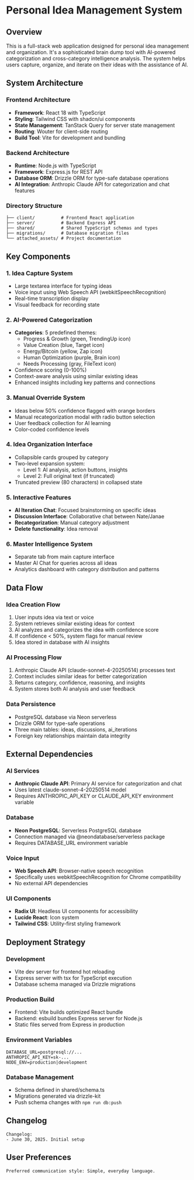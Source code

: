 # Personal Idea Management System

## Overview

This is a full-stack web application designed for personal idea management and organization. It's a sophisticated brain dump tool with AI-powered categorization and cross-category intelligence analysis. The system helps users capture, organize, and iterate on their ideas with the assistance of AI.

## System Architecture

### Frontend Architecture
- **Framework**: React 18 with TypeScript
- **Styling**: Tailwind CSS with shadcn/ui components
- **State Management**: TanStack Query for server state management
- **Routing**: Wouter for client-side routing
- **Build Tool**: Vite for development and bundling

### Backend Architecture
- **Runtime**: Node.js with TypeScript
- **Framework**: Express.js for REST API
- **Database ORM**: Drizzle ORM for type-safe database operations
- **AI Integration**: Anthropic Claude API for categorization and chat features

### Directory Structure
```
├── client/          # Frontend React application
├── server/          # Backend Express API
├── shared/          # Shared TypeScript schemas and types
├── migrations/      # Database migration files
└── attached_assets/ # Project documentation
```

## Key Components

### 1. Idea Capture System
- Large textarea interface for typing ideas
- Voice input using Web Speech API (webkitSpeechRecognition)
- Real-time transcription display
- Visual feedback for recording state

### 2. AI-Powered Categorization
- **Categories**: 5 predefined themes:
  - Progress & Growth (green, TrendingUp icon)
  - Value Creation (blue, Target icon)
  - Energy/Bitcoin (yellow, Zap icon)
  - Human Optimization (purple, Brain icon)
  - Needs Processing (gray, FileText icon)
- Confidence scoring (0-100%)
- Context-aware analysis using similar existing ideas
- Enhanced insights including key patterns and connections

### 3. Manual Override System
- Ideas below 50% confidence flagged with orange borders
- Manual recategorization modal with radio button selection
- User feedback collection for AI learning
- Color-coded confidence levels

### 4. Idea Organization Interface
- Collapsible cards grouped by category
- Two-level expansion system:
  - Level 1: AI analysis, action buttons, insights
  - Level 2: Full original text (if truncated)
- Truncated preview (80 characters) in collapsed state

### 5. Interactive Features
- **AI Iteration Chat**: Focused brainstorming on specific ideas
- **Discussion Interface**: Collaborative chat between Nate/Janae
- **Recategorization**: Manual category adjustment
- **Delete functionality**: Idea removal

### 6. Master Intelligence System
- Separate tab from main capture interface
- Master AI Chat for queries across all ideas
- Analytics dashboard with category distribution and patterns

## Data Flow

### Idea Creation Flow
1. User inputs idea via text or voice
2. System retrieves similar existing ideas for context
3. AI analyzes and categorizes the idea with confidence score
4. If confidence < 50%, system flags for manual review
5. Idea stored in database with AI insights

### AI Processing Flow
1. Anthropic Claude API (claude-sonnet-4-20250514) processes text
2. Context includes similar ideas for better categorization
3. Returns category, confidence, reasoning, and insights
4. System stores both AI analysis and user feedback

### Data Persistence
- PostgreSQL database via Neon serverless
- Drizzle ORM for type-safe operations
- Three main tables: ideas, discussions, ai_iterations
- Foreign key relationships maintain data integrity

## External Dependencies

### AI Services
- **Anthropic Claude API**: Primary AI service for categorization and chat
- Uses latest claude-sonnet-4-20250514 model
- Requires ANTHROPIC_API_KEY or CLAUDE_API_KEY environment variable

### Database
- **Neon PostgreSQL**: Serverless PostgreSQL database
- Connection managed via @neondatabase/serverless package
- Requires DATABASE_URL environment variable

### Voice Input
- **Web Speech API**: Browser-native speech recognition
- Specifically uses webkitSpeechRecognition for Chrome compatibility
- No external API dependencies

### UI Components
- **Radix UI**: Headless UI components for accessibility
- **Lucide React**: Icon system
- **Tailwind CSS**: Utility-first styling framework

## Deployment Strategy

### Development
- Vite dev server for frontend hot reloading
- Express server with tsx for TypeScript execution
- Database schema managed via Drizzle migrations

### Production Build
- Frontend: Vite builds optimized React bundle
- Backend: esbuild bundles Express server for Node.js
- Static files served from Express in production

### Environment Variables
```
DATABASE_URL=postgresql://...
ANTHROPIC_API_KEY=sk-...
NODE_ENV=production|development
```

### Database Management
- Schema defined in shared/schema.ts
- Migrations generated via drizzle-kit
- Push schema changes with `npm run db:push`

## Changelog
```
Changelog:
- June 30, 2025. Initial setup
```

## User Preferences
```
Preferred communication style: Simple, everyday language.
```